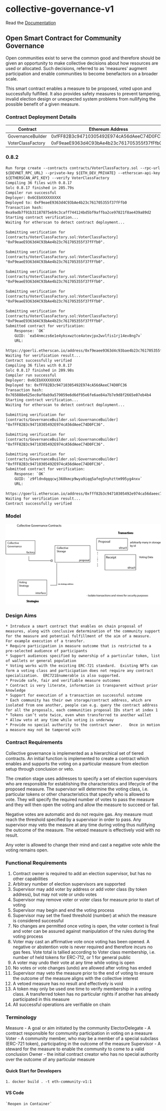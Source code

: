 # collective-governance-v1

Read the [Documentation](https://momentranks.github.io/collective-governance-v1/)

## Open Smart Contract for Community Governance

Open communities exist to serve the common good and therefore should be given an opportunity to make collective decisions about how resources are used or allocated. Such decisions, referred to as 'measures' augment participation and enable communities to become benefactors on a broader scale.

This smart contract enables a measure to be proposed, voted upon and successfully fulfilled. It also provides safety measures to prevent tampering, invalid election design or unexpected system problems from nullifying the possible benefit of a given measure.

### Contract Deployment Details

| Contract          | Ethereum Address                           | Version |
| ----------------- | ------------------------------------------ | ------- |
| GovernanceBuilder | 0xfFF82B3c94710305492E974cA56dAeeC74D0FC36 | 0.8.2   |
| VoterClassFactory | 0xF9eaeE9363d4C93bAe4b23c761705355f37fFfb0 | 0.8.2   |

### 0.8.2

```
Run forge create --contracts contracts/VoterClassFactory.sol --rpc-url ${DEVNET_RPC_URL} --private-key ${ETH_DEV_PRIVATE} --etherscan-api-key ${ETHERSCAN_API_KEY} --verify VoterClassFactory
Compiling 36 files with 0.8.17
Solc 0.8.17 finished in 205.79s
Compiler run successful
Deployer: 0x6CEbXXXXXXXXX
Deployed to: 0xF9eaeE9363d4C93bAe4b23c761705355f37fFfb0
Transaction hash: 0xa9adb7f91b31187875eb9c3caff744124bd5bf9affba2ce97821f8ae439a89d2
Starting contract verification...
Waiting for etherscan to detect contract deployment...

Submitting verification for [contracts/VoterClassFactory.sol:VoterClassFactory] "0xF9eaeE9363d4C93bAe4b23c761705355f37fFfb0".

Submitting verification for [contracts/VoterClassFactory.sol:VoterClassFactory] "0xF9eaeE9363d4C93bAe4b23c761705355f37fFfb0".

Submitting verification for [contracts/VoterClassFactory.sol:VoterClassFactory] "0xF9eaeE9363d4C93bAe4b23c761705355f37fFfb0".

Submitting verification for [contracts/VoterClassFactory.sol:VoterClassFactory] "0xF9eaeE9363d4C93bAe4b23c761705355f37fFfb0".

Submitting verification for [contracts/VoterClassFactory.sol:VoterClassFactory] "0xF9eaeE9363d4C93bAe4b23c761705355f37fFfb0".
Submitted contract for verification:
	Response: `OK`
	GUID: `ea54nmczs6e1e4yksxwztce4atevjpx2wvlfis1rj14ev8ng7v`
	URL:
        https://goerli.etherscan.io/address/0xf9eaee9363d4c93bae4b23c761705355f37fffb0
Waiting for verification result...
Contract successfully verified
Compiling 36 files with 0.8.17
Solc 0.8.17 finished in 209.98s
Compiler run successful
Deployer: 0x6CEbXXXXXXXXX
Deployed to: 0xfFF82B3c94710305492E974cA56dAeeC74D0FC36
Transaction hash: 0x765888e625ec0af0ab9a579059e6d6df95e6fe6ae84a7b7e9d8f2665e07eb4b4
Starting contract verification...
Waiting for etherscan to detect contract deployment...

Submitting verification for [contracts/GovernanceBuilder.sol:GovernanceBuilder] "0xfFF82B3c94710305492E974cA56dAeeC74D0FC36".

Submitting verification for [contracts/GovernanceBuilder.sol:GovernanceBuilder] "0xfFF82B3c94710305492E974cA56dAeeC74D0FC36".

Submitting verification for [contracts/GovernanceBuilder.sol:GovernanceBuilder] "0xfFF82B3c94710305492E974cA56dAeeC74D0FC36".
Submitted contract for verification:
	Response: `OK`
	GUID: `z9fldndqqqcwj368kmcp9wya9iqq5afeg5nyhzttm995yg4nxv`
	URL:
        https://goerli.etherscan.io/address/0xfff82b3c94710305492e974ca56daeec74d0fc36
Waiting for verification result...
Contract successfully verified
```

### Model

![Collective Governance](site/_static/images/CollectiveGovernance.png)

### Design Aims

    * Introduce a smart contract that enables on chain proposal of measures, along with conclusive determination of the community support for the measure and potential fulfillment of the aim of a measure.  For example execution of a transfer.
    * Require participation in measure outcome that is restricted to a pre-selected audience of participants
    * Support audiences specified by ownership of a particular token, list of wallets or general population
    * Voting works with the existing ERC-721 standard.  Existing NFTs can form a voting class and participation does not require any contract specialization.  ERC721Enumerable is also supported.
    * Provide safe, fair and verifiable measure outcomes
    * Contract is very literate, information is transparent without prior knowledge
    * Support for execution of a transaction on successful outcome
    * Each community has their own storage/contract address, which are isolated from one another, people can e.g. query the contract address for all the proposals, each communities proposal IDs start at index 1
    * Tokens can’t vote twice, even when transferred to another wallet
    * Allow veto at any time while voting is underway
    * Provide no special authority to the contract owner.   Once in motion a measure may not be tampered with

### Contract Requirements

Collective governance is implemented as a hierarchical set of tiered contracts. An initial function is implemented to create a contract which enables and supports the voting on a particular measure from election setup through conclusion or veto.

The creation stage uses addresses to specify a set of election supervisors who are responsible for establishing the characteristics and lifecycle of the proposed measure. The supervisor will determine the voting class, i.e. particular tokens or other characteristics that specify who is allowed to vote. They will specify the required number of votes to pass the measure and they will then open the voting and allow the measure to succeed or fail.

Negative votes are automatic and do not require gas. Any measure must reach the threshold specified by a supervisor in order to pass. Any supervisor may veto the measure at any time during voting thus nullifying the outcome of the measure. The vetoed measure is effectively void with no result.

Any voter is allowed to change their mind and cast a negative vote while the voting remains open.

### Functional Requirements

1. Contract owner is required to add an election supervisor, but has no other capabilities
2. Arbitrary number of election supervisors are supported
3. Supervisor may add voter by address or add voter class (by token address), but may not vote or undo votes
4. Supervisor may remove voter or voter class for measure prior to start of voting
5. Supervisor may begin and end the voting process
6. Supervisor may set the fixed threshold (number) at which the measure is considered successful
7. No changes are permitted once voting is open, the voter context is final and voter can be assured against manipulation of the rules during the voting process
8. Voter may cast an affirmative vote once voting has been opened. A negative or abstention vote is never required and therefore incurs no gas fees. Vote total is tallied according to Voter class membership, i.e. number of held tokens for ERC-712, or 1 for general public
9. A voter may undo their vote at any time while voting is open
10. No votes or vote changes (undo) are allowed after voting has ended
11. Supervisor may veto the measure prior to the end of voting to ensure the outcome of the measure aligns with the collective interest
12. A vetoed measure has no result and effectively is void
13. A token may only be used one time to verify membership in a voting class. A transferred token has no particular rights if another has already participated in this measure
14. All successful operations are verifiable on chain

### Terminology

Measure - A goal or aim initiated by the community
ElectorDelegate - A contract responsible for community participation in voting on a measure
Voter - A community member, who may be a member of a special subclass (ERC-721 token), participating in the outcome of the measure
Supervisor - A steward for the measure to enable the community to come to a valid conclusion
Owner - the initial contract creator who has no special authority over the outcome of any particular measure

#### Quick Start for Developers

    1. docker build . -t eth-community-v1:1

#### VS Code

    `Reopen in Container`
